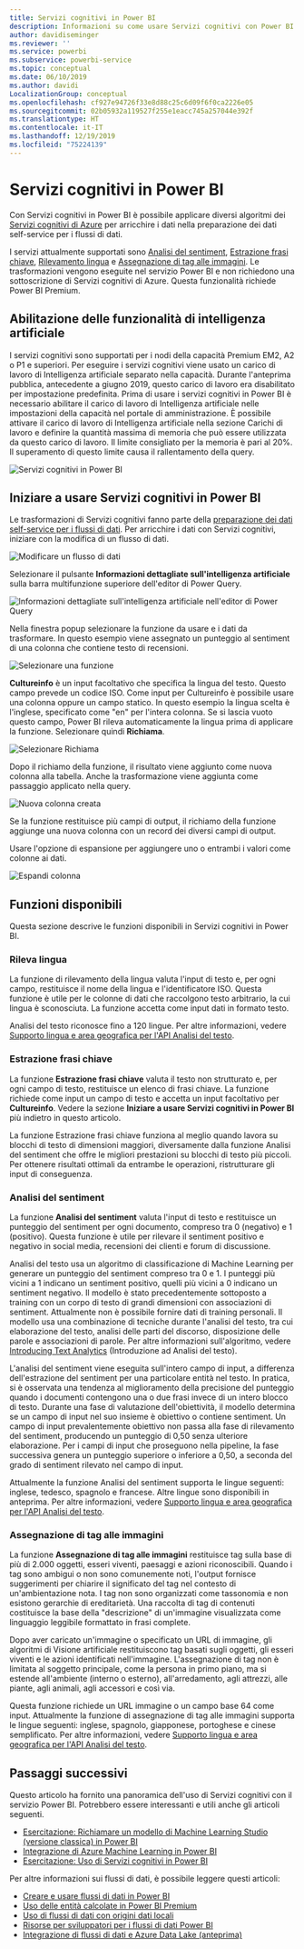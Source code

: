 ```yaml
---
title: Servizi cognitivi in Power BI
description: Informazioni su come usare Servizi cognitivi con Power BI
author: davidiseminger
ms.reviewer: ''
ms.service: powerbi
ms.subservice: powerbi-service
ms.topic: conceptual
ms.date: 06/10/2019
ms.author: davidi
LocalizationGroup: conceptual
ms.openlocfilehash: cf927e94726f33e8d88c25c6d09f6f0ca2226e05
ms.sourcegitcommit: 02b05932a119527f255e1eacc745a257044e392f
ms.translationtype: HT
ms.contentlocale: it-IT
ms.lasthandoff: 12/19/2019
ms.locfileid: "75224139"
---
```

# <a name="cognitive-services-in-power-bi"></a>Servizi cognitivi in Power BI 

Con Servizi cognitivi in Power BI è possibile applicare diversi algoritmi dei [Servizi cognitivi di Azure](https://azure.microsoft.com/services/cognitive-services/) per arricchire i dati nella preparazione dei dati self-service per i flussi di dati.

I servizi attualmente supportati sono [Analisi del sentiment](https://docs.microsoft.com/azure/cognitive-services/text-analytics/how-tos/text-analytics-how-to-sentiment-analysis), [Estrazione frasi chiave](https://docs.microsoft.com/azure/cognitive-services/text-analytics/how-tos/text-analytics-how-to-keyword-extraction), [Rilevamento lingua](https://docs.microsoft.com/azure/cognitive-services/text-analytics/how-tos/text-analytics-how-to-language-detection) e [Assegnazione di tag alle immagini](https://docs.microsoft.com/azure/cognitive-services/computer-vision/concept-tagging-images). Le trasformazioni vengono eseguite nel servizio Power BI e non richiedono una sottoscrizione di Servizi cognitivi di Azure. Questa funzionalità richiede Power BI Premium.

## <a name="enabling-ai-features"></a>**Abilitazione delle funzionalità di intelligenza artificiale**

I servizi cognitivi sono supportati per i nodi della capacità Premium EM2, A2 o P1 e superiori. Per eseguire i servizi cognitivi viene usato un carico di lavoro di Intelligenza artificiale separato nella capacità. Durante l'anteprima pubblica, antecedente a giugno 2019, questo carico di lavoro era disabilitato per impostazione predefinita. Prima di usare i servizi cognitivi in Power BI è necessario abilitare il carico di lavoro di Intelligenza artificiale nelle impostazioni della capacità nel portale di amministrazione. È possibile attivare il carico di lavoro di Intelligenza artificiale nella sezione Carichi di lavoro e definire la quantità massima di memoria che può essere utilizzata da questo carico di lavoro. Il limite consigliato per la memoria è pari al 20%. Il superamento di questo limite causa il rallentamento della query.

![Servizi cognitivi in Power BI](media/service-cognitive-services/cognitive-services_01.png)

## <a name="getting-started-with-cognitive-services-in-power-bi"></a>**Iniziare a usare Servizi cognitivi in Power BI**

Le trasformazioni di Servizi cognitivi fanno parte della [preparazione dei dati self-service per i flussi di dati](https://powerbi.microsoft.com/blog/introducing-power-bi-data-prep-wtih-dataflows/). Per arricchire i dati con Servizi cognitivi, iniziare con la modifica di un flusso di dati.

![Modificare un flusso di dati](media/service-cognitive-services/cognitive-services_02.png)

Selezionare il pulsante **Informazioni dettagliate sull'intelligenza artificiale** sulla barra multifunzione superiore dell'editor di Power Query.

![Informazioni dettagliate sull'intelligenza artificiale nell'editor di Power Query](media/service-cognitive-services/cognitive-services_03.png)

Nella finestra popup selezionare la funzione da usare e i dati da trasformare. In questo esempio viene assegnato un punteggio al sentiment di una colonna che contiene testo di recensioni.

![Selezionare una funzione](media/service-cognitive-services/cognitive-services_04.png)

**Cultureinfo** è un input facoltativo che specifica la lingua del testo. Questo campo prevede un codice ISO. Come input per Cultureinfo è possibile usare una colonna oppure un campo statico. In questo esempio la lingua scelta è l'inglese, specificato come "en" per l'intera colonna. Se si lascia vuoto questo campo, Power BI rileva automaticamente la lingua prima di applicare la funzione. Selezionare quindi **Richiama**.

![Selezionare Richiama](media/service-cognitive-services/cognitive-services_05.png)

Dopo il richiamo della funzione, il risultato viene aggiunto come nuova colonna alla tabella. Anche la trasformazione viene aggiunta come passaggio applicato nella query.

![Nuova colonna creata](media/service-cognitive-services/cognitive-services_06.png)

Se la funzione restituisce più campi di output, il richiamo della funzione aggiunge una nuova colonna con un record dei diversi campi di output.

Usare l'opzione di espansione per aggiungere uno o entrambi i valori come colonne ai dati.

![Espandi colonna](media/service-cognitive-services/cognitive-services_07.png)

## <a name="available-functions"></a>**Funzioni disponibili**

Questa sezione descrive le funzioni disponibili in Servizi cognitivi in Power BI.

### <a name="detect-language"></a>**Rileva lingua**

La funzione di rilevamento della lingua valuta l'input di testo e, per ogni campo, restituisce il nome della lingua e l'identificatore ISO. Questa funzione è utile per le colonne di dati che raccolgono testo arbitrario, la cui lingua è sconosciuta. La funzione accetta come input dati in formato testo.

Analisi del testo riconosce fino a 120 lingue. Per altre informazioni, vedere [Supporto lingua e area geografica per l'API Analisi del testo](https://docs.microsoft.com/azure/cognitive-services/text-analytics/text-analytics-supported-languages).

### <a name="extract-key-phrases"></a>**Estrazione frasi chiave**

La funzione **Estrazione frasi chiave** valuta il testo non strutturato e, per ogni campo di testo, restituisce un elenco di frasi chiave. La funzione richiede come input un campo di testo e accetta un input facoltativo per **Cultureinfo**. Vedere la sezione **Iniziare a usare Servizi cognitivi in Power BI** più indietro in questo articolo.

La funzione Estrazione frasi chiave funziona al meglio quando lavora su blocchi di testo di dimensioni maggiori, diversamente dalla funzione Analisi del sentiment che offre le migliori prestazioni su blocchi di testo più piccoli. Per ottenere risultati ottimali da entrambe le operazioni, ristrutturare gli input di conseguenza.

### <a name="score-sentiment"></a>**Analisi del sentiment**

La funzione **Analisi del sentiment** valuta l'input di testo e restituisce un punteggio del sentiment per ogni documento, compreso tra 0 (negativo) e 1 (positivo). Questa funzione è utile per rilevare il sentiment positivo e negativo in social media, recensioni dei clienti e forum di discussione.

Analisi del testo usa un algoritmo di classificazione di Machine Learning per generare un punteggio del sentiment compreso tra 0 e 1. I punteggi più vicini a 1 indicano un sentiment positivo, quelli più vicini a 0 indicano un sentiment negativo. Il modello è stato precedentemente sottoposto a training con un corpo di testo di grandi dimensioni con associazioni di sentiment. Attualmente non è possibile fornire dati di training personali. Il modello usa una combinazione di tecniche durante l'analisi del testo, tra cui elaborazione del testo, analisi delle parti del discorso, disposizione delle parole e associazioni di parole. Per altre informazioni sull'algoritmo, vedere [Introducing Text Analytics](https://blogs.technet.microsoft.com/machinelearning/2015/04/08/introducing-text-analytics-in-the-azure-ml-marketplace/) (Introduzione ad Analisi del testo).

L'analisi del sentiment viene eseguita sull'intero campo di input, a differenza dell'estrazione del sentiment per una particolare entità nel testo. In pratica, si è osservata una tendenza al miglioramento della precisione del punteggio quando i documenti contengono una o due frasi invece di un intero blocco di testo. Durante una fase di valutazione dell'obiettività, il modello determina se un campo di input nel suo insieme è obiettivo o contiene sentiment. Un campo di input prevalentemente obiettivo non passa alla fase di rilevamento del sentiment, producendo un punteggio di 0,50 senza ulteriore elaborazione. Per i campi di input che proseguono nella pipeline, la fase successiva genera un punteggio superiore o inferiore a 0,50, a seconda del grado di sentiment rilevato nel campo di input.

Attualmente la funzione Analisi del sentiment supporta le lingue seguenti: inglese, tedesco, spagnolo e francese. Altre lingue sono disponibili in anteprima. Per altre informazioni, vedere [Supporto lingua e area geografica per l'API Analisi del testo](https://docs.microsoft.com/azure/cognitive-services/text-analytics/text-analytics-supported-languages).

### <a name="tag-images"></a>**Assegnazione di tag alle immagini**

La funzione **Assegnazione di tag alle immagini** restituisce tag sulla base di più di 2.000 oggetti, esseri viventi, paesaggi e azioni riconoscibili. Quando i tag sono ambigui o non sono comunemente noti, l'output fornisce suggerimenti per chiarire il significato del tag nel contesto di un'ambientazione nota. I tag non sono organizzati come tassonomia e non esistono gerarchie di ereditarietà. Una raccolta di tag di contenuti costituisce la base della "descrizione" di un'immagine visualizzata come linguaggio leggibile formattato in frasi complete.

Dopo aver caricato un'immagine o specificato un URL di immagine, gli algoritmi di Visione artificiale restituiscono tag basati sugli oggetti, gli esseri viventi e le azioni identificati nell'immagine. L'assegnazione di tag non è limitata al soggetto principale, come la persona in primo piano, ma si estende all'ambiente (interno o esterno), all'arredamento, agli attrezzi, alle piante, agli animali, agli accessori e così via.

Questa funzione richiede un URL immagine o un campo base 64 come input. Attualmente la funzione di assegnazione di tag alle immagini supporta le lingue seguenti: inglese, spagnolo, giapponese, portoghese e cinese semplificato. Per altre informazioni, vedere [Supporto lingua e area geografica per l'API Analisi del testo](https://docs.microsoft.com/rest/api/cognitiveservices/computervision/tagimage/tagimage#uri-parameters).

## <a name="next-steps"></a>Passaggi successivi

Questo articolo ha fornito una panoramica dell'uso di Servizi cognitivi con il servizio Power BI. Potrebbero essere interessanti e utili anche gli articoli seguenti. 

* [Esercitazione: Richiamare un modello di Machine Learning Studio (versione classica) in Power BI](service-tutorial-invoke-machine-learning-model.md)
* [Integrazione di Azure Machine Learning in Power BI](service-machine-learning-integration.md)
* [Esercitazione: Uso di Servizi cognitivi in Power BI](service-tutorial-use-cognitive-services.md)


Per altre informazioni sui flussi di dati, è possibile leggere questi articoli:
* [Creare e usare flussi di dati in Power BI](service-dataflows-create-use.md)
* [Uso delle entità calcolate in Power BI Premium](service-dataflows-computed-entities-premium.md)
* [Uso di flussi di dati con origini dati locali](service-dataflows-on-premises-gateways.md)
* [Risorse per sviluppatori per i flussi di dati Power BI](service-dataflows-developer-resources.md)
* [Integrazione di flussi di dati e Azure Data Lake (anteprima)](service-dataflows-azure-data-lake-integration.md)